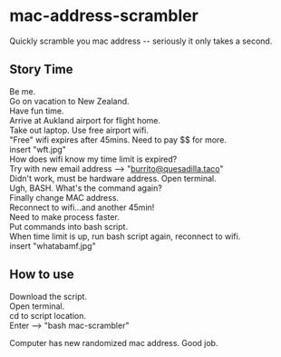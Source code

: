 # mac-address-scrambler
Quickly scramble you mac address -- seriously it only takes a second.

## Story Time
Be me. <br />
Go on vacation to New Zealand. <br />
Have fun time. <br />
Arrive at Aukland airport for flight home. <br />
Take out laptop. Use free airport wifi. <br />
"Free" wifi expires after 45mins. Need to pay $$ for more. <br />
insert "wft.jpg" <br />
How does wifi know my time limit is expired? <br />
Try with new email address --> "burrito@quesadilla.taco" <br />
Didn't work, must be hardware address.
Open terminal. <br />
Ugh, BASH. What's the command again? <br />
Finally change MAC address. <br />
Reconnect to wifi...and another 45min! <br />
Need to make process faster. <br />
Put commands into bash script. <br />
When time limit is up, run bash script again, reconnect to wifi. <br />
insert "whatabamf.jpg" <br />

## How to use
Download the script. <br />
Open terminal. <br />
cd to script location. <br />
Enter --> "bash mac-scrambler" <br />

Computer has new randomized mac address. Good job.
